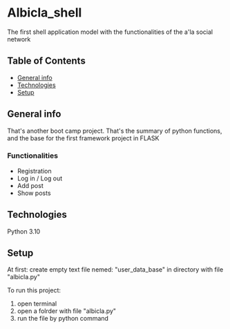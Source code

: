 # Albicla_shell
The first shell application model with the functionalities of the a'la social network

## Table of Contents
* [General info](#general-info)
* [Technologies](#technologies)
* [Setup](#setup)

## General info
That's another boot camp project. That's the summary of python functions, and the base for the first framework project in FLASK

### Functionalities
* Registration
* Log in / Log out
* Add post
* Show posts

## Technologies
Python 3.10

## Setup
At first: create empty text file nemed: "user_data_base"  in directory with file "albicla.py"

To run this project: 
1. open terminal
2. open a folrder with file "albicla.py"
3. run the file by python command
